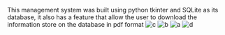 This management system was built using python tkinter and SQLite as its database, it also has a feature that allow the user to download the information store on the database in pdf format
![c](https://github.com/user-attachments/assets/2d53d0b3-3ec4-46d1-aa99-0a792f8bf3ba)
![b](https://github.com/user-attachments/assets/96d660a4-10d3-4339-aca7-c92dab858e57)
![a](https://github.com/user-attachments/assets/92cad513-4383-44d6-8252-4d9c4ea2bff2)
![d](https://github.com/user-attachments/assets/91622b0e-c59d-4836-a068-b17c1b7b783e)
